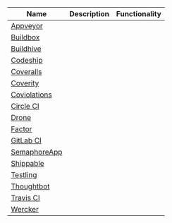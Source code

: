 | Name | Description | Functionality |
|------|:-------------:|:-----------:|
|[Appveyor](https://ci.appveyor.com) | | |
|[Buildbox](https://buildbox.io/) | | |
|[Buildhive](https://buildhive.cloudbees.com) | | |
|[Codeship](https://www.codeship.io/) | | |
|[Coveralls](https://coveralls.io) | | |
|[Coverity](http://www.coverity.com) | | |
|[Coviolations](https://coviolations.io) | | |
|[Circle CI](https://circleci.com/) | | |
|[Drone](https://drone.io/) | | |
|[Factor](https://factor.io/) | | |
|[GitLab CI](https://ci.gitlab.org) | | |
|[SemaphoreApp](https://semaphoreapp.com/) | | |
|[Shippable](https://www.shippable.com/) | | |
|[Testling](https://ci.testling.com) | | |
|[Thoughtbot](http://thoughtbot.com) | | |
|[Travis CI](https://travis-ci.org/) | | |
|[Wercker](https://app.wercker.com) | | |

